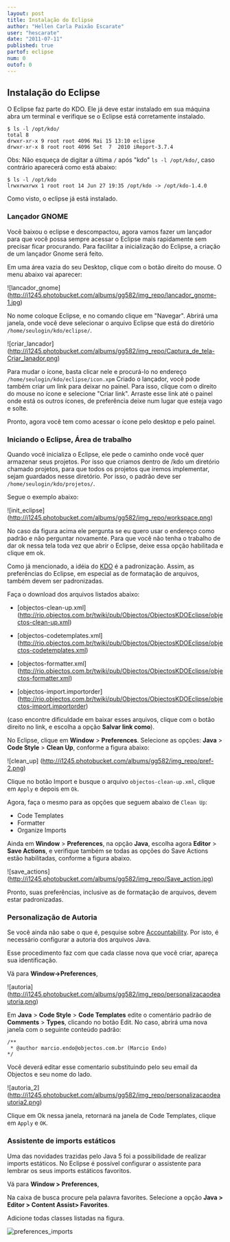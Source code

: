 ```yaml
---
layout: post
title: Instalação do Eclipse
author: "Hellen Carla Paixão Escarate"
user: "hescarate"
date: "2011-07-11"
published: true
partof: eclipse
num: 0
outof: 0
---
```


## Instalação do Eclipse 

O Eclipse faz parte do KDO. Ele já deve estar instalado em sua máquina abra um terminal e verifique
se o Eclipse está corretamente instalado.

    $ ls -l /opt/kdo/
    total 8
    drwxr-xr-x 9 root root 4096 Mai 15 13:10 eclipse
    drwxr-xr-x 8 root root 4096 Set  7  2010 iReport-3.7.4

Obs: Não esqueça de digitar a última `/` após "kdo" `ls -l /opt/kdo/`, caso contrário aparecerá 
como está abaixo: 

    $ ls -l /opt/kdo
    lrwxrwxrwx 1 root root 14 Jun 27 19:35 /opt/kdo -> /opt/kdo-1.4.0
     
Como visto, o eclipse já está instalado.

### Lançador GNOME

Você baixou o eclipse e descompactou, agora vamos fazer um lançador para que você possa sempre 
acessar o Eclipse mais rapidamente sem precisar ficar procurando. Para facilitar a inicialização
do Eclipse, a criação de um lançador Gnome será feito. 

Em uma área vazia do seu Desktop, clique com o botão direito do mouse. O menu abaixo vai aparecer: 

![lancador_gnome] (http://i1245.photobucket.com/albums/gg582/img_repo/lancador_gnome-1.jpg)  

No nome coloque Eclipse, e no comando clique em "Navegar". Abrirá uma janela, onde você deve selecionar o
arquivo Eclipse que está do diretório `/home/seulogin/kdo/eclipse/`.

![criar_lancador] (http://i1245.photobucket.com/albums/gg582/img_repo/Captura_de_tela-Criar_lanador.png)  

Para mudar o ícone, basta clicar nele e procurá-lo no endereço `/home/seulogin/kdo/eclipse/icon.xpm`
Criado o lançador, você pode também criar um link para deixar no painel. Para isso, clique com o
direito do mouse no ícone e selecione "Criar link". Arraste esse link até o painel onde está os
outros ícones, de preferência deixe num lugar que esteja vago e solte.

Pronto, agora você tem como acessar o ícone pelo desktop e pelo painel. 

### Iniciando o Eclipse, Área de trabalho

Quando você inicializa o Eclipse, ele pede o caminho onde você quer armazenar seus projetos. Por isso
que criamos dentro de /kdo um diretório chamado projetos, para que todos os projetos que iremos
implementar, sejam guardados nesse diretório. Por isso, o padrão deve ser `/home/seulogin/kdo/projetos/`.

Segue o exemplo abaixo:  

![init_eclipse] (http://i1245.photobucket.com/albums/gg582/img_repo/workspace.png)

No caso da figura acima ele pergunta se eu quero usar o endereço como padrão e não perguntar novamente.
Para que você não tenha o trabalho de dar ok nessa tela toda vez que abrir o Eclipse, deixe essa 
opção habilitada e clique em ok. 

Como já mencionado, a idéia do [KDO](http://rio.objectos.com.br/twiki/bin/view/Objectos/ObjectosKDO) 
é a padronização. Assim, as preferências do Eclipse, em especial as de formatação de arquivos, também
devem ser padronizadas.

Faça o download dos arquivos listados abaixo: 

+ [objectos-clean-up.xml] (http://rio.objectos.com.br/twiki/pub/Objectos/ObjectosKDOEclipse/objectos-clean-up.xml)

+ [objectos-codetemplates.xml] (http://rio.objectos.com.br/twiki/pub/Objectos/ObjectosKDOEclipse/objectos-codetemplates.xml)

+ [objectos-formatter.xml] (http://rio.objectos.com.br/twiki/pub/Objectos/ObjectosKDOEclipse/objectos-formatter.xml)

+ [objectos-import.importorder] (http://rio.objectos.com.br/twiki/pub/Objectos/ObjectosKDOEclipse/objectos-import.importorder)

(caso encontre dificuldade em baixar esses arquivos, clique com o botão direito no link, e escolha a
opção **Salvar link como**).

No Eclipse, clique em **Window** > **Preferences**. Selecione as opções: **Java** > **Code Style** >
**Clean Up**, conforme a figura abaixo: 

![clean_up] (http://i1245.photobucket.com/albums/gg582/img_repo/pref-2.png)

Clique no botão Import e busque o arquivo `objectos-clean-up.xml`, clique em `Apply` e depois
em `Ok`.  

Agora, faça o mesmo para as opções que seguem abaixo de `Clean Up`: 

+ Code Templates
+ Formatter
+ Organize Imports

Ainda em **Window** > **Preferences**, na opção **Java**, escolha agora **Editor** > **Save Actions**, e
verifique também se todas as opções do Save Actions estão habilitadas, conforme a figura abaixo. 

![save_actions] (http://i1245.photobucket.com/albums/gg582/img_repo/Save_action.jpg)

Pronto, suas preferências, inclusive as de formatação de arquivos, devem estar padronizadas. 

### Personalização de Autoria

Se você ainda não sabe o que é, pesquise sobre [Accountability](http://pt.wikipedia.org/wiki/Accountability).
Por isto, é necessário configurar a autoria dos arquivos Java.

Esse procedimento faz com que cada classe nova que você criar, apareça sua identificação.

Vá para **Window->Preferences**, 

![autoria] (http://i1245.photobucket.com/albums/gg582/img_repo/personalizacaodeautoria.png)

Em **Java** > **Code Style** > **Code Templates** edite o comentário padrão de **Comments** > 
**Types**, clicando no botão Edit. No caso, abrirá uma nova janela com o seguinte conteúdo padrão:

    /**
     * @author marcio.endo@objectos.com.br (Marcio Endo)
    */

Você deverá editar esse comentario substituindo pelo seu email da Objectos e seu nome do lado.

![autoria_2] (http://i1245.photobucket.com/albums/gg582/img_repo/personalizacaodeautoria2.png)

Clique em Ok nessa janela, retornará na janela de Code Templates, clique em `Apply` e `OK`. 

### Assistente de imports estáticos 

Uma das novidades trazidas pelo Java 5 foi a possibilidade de realizar imports estáticos. No Eclipse é possível configurar o assistente para lembrar os seus imports estáticos favoritos.

Vá para **Window > Preferences**,

Na caixa de busca procure pela palavra favorites. Selecione a opção **Java > Editor > Content Assist> Favorites**.

Adicione todas classes listadas na figura.

![preferences_imports](http://i1245.photobucket.com/albums/gg582/img_repo/assistentedeimportsestaticos.png)
